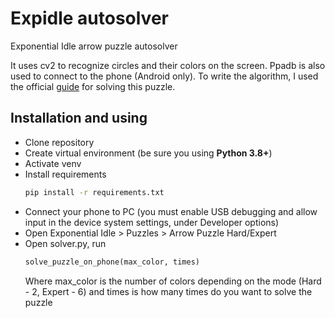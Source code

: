 # Expidle autosolver

Exponential Idle arrow puzzle autosolver

It uses cv2 to recognize circles and their colors on the screen. 
Ppadb is also used to connect to the phone (Android only). 
To write the algorithm, I used the official [guide](https://static.wikia.nocookie.net/exponential-idle/images/3/31/Exponential_Idle_Arrow_Puzzle_Guide_by_Eaux_Tacous.pdf/revision/latest?cb=20240603010745) for solving this puzzle.

## Installation and using

- Clone repository
- Create virtual environment (be sure you using **Python 3.8+**)
- Activate venv
- Install requirements 
    ```bash
    pip install -r requirements.txt
    ```
- Connect your phone to PC (you must enable USB debugging and allow input in the device system settings, under Developer options)
- Open Exponential Idle > Puzzles > Arrow Puzzle Hard/Expert
- Open solver.py, run
    ```python
    solve_puzzle_on_phone(max_color, times)
    ```
  Where max_color is the number of colors depending on the mode (Hard - 2, Expert - 6) and times is how many times do you want to solve the puzzle